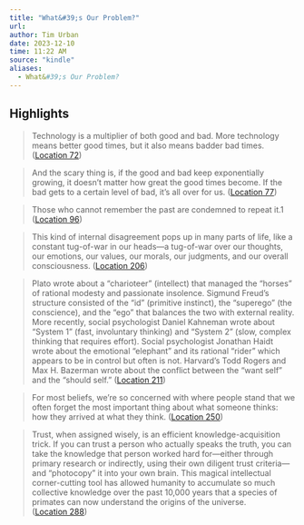 ```yaml
---
title: "What&#39;s Our Problem?"
url:
author: Tim Urban
date: 2023-12-10
time: 11:22 AM
source: "kindle"
aliases:
  - What&#39;s Our Problem?
---
```

## Highlights
> Technology is a multiplier of both good and bad. More technology means better good times, but it also means badder bad times. ([Location 72](https://readwise.io/to_kindle?action=open&asin=B0BTJCTR58&location=72))

> And the scary thing is, if the good and bad keep exponentially growing, it doesn’t matter how great the good times become. If the bad gets to a certain level of bad, it’s all over for us. ([Location 77](https://readwise.io/to_kindle?action=open&asin=B0BTJCTR58&location=77))

> Those who cannot remember the past are condemned to repeat it.1 ([Location 96](https://readwise.io/to_kindle?action=open&asin=B0BTJCTR58&location=96))

> This kind of internal disagreement pops up in many parts of life, like a constant tug-of-war in our heads—a tug-of-war over our thoughts, our emotions, our values, our morals, our judgments, and our overall consciousness. ([Location 206](https://readwise.io/to_kindle?action=open&asin=B0BTJCTR58&location=206))

> Plato wrote about a “charioteer” (intellect) that managed the “horses” of rational modesty and passionate insolence. Sigmund Freud’s structure consisted of the “id” (primitive instinct), the “superego” (the conscience), and the “ego” that balances the two with external reality. More recently, social psychologist Daniel Kahneman wrote about “System 1” (fast, involuntary thinking) and “System 2” (slow, complex thinking that requires effort). Social psychologist Jonathan Haidt wrote about the emotional “elephant” and its rational “rider” which appears to be in control but often is not. Harvard’s Todd Rogers and Max H. Bazerman wrote about the conflict between the “want self” and the “should self.” ([Location 211](https://readwise.io/to_kindle?action=open&asin=B0BTJCTR58&location=211))

> For most beliefs, we’re so concerned with where people stand that we often forget the most important thing about what someone thinks: how they arrived at what they think. ([Location 250](https://readwise.io/to_kindle?action=open&asin=B0BTJCTR58&location=250))

> Trust, when assigned wisely, is an efficient knowledge-acquisition trick. If you can trust a person who actually speaks the truth, you can take the knowledge that person worked hard for—either through primary research or indirectly, using their own diligent trust criteria—and “photocopy” it into your own brain. This magical intellectual corner-cutting tool has allowed humanity to accumulate so much collective knowledge over the past 10,000 years that a species of primates can now understand the origins of the universe. ([Location 288](https://readwise.io/to_kindle?action=open&asin=B0BTJCTR58&location=288))